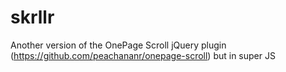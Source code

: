 # skrllr
Another version of the OnePage Scroll jQuery plugin (https://github.com/peachananr/onepage-scroll) but in super JS
